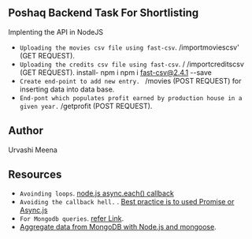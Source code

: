 ## Poshaq Backend Task For Shortlisting

Implenting the API in NodeJS

* `Uploading the movies csv file using fast-csv`. /importmoviescsv' (GET REQUEST).
* `Uploading the credits csv file using fast-csv`. / /importcreditscsv (GET REQUEST).
  install- npm i npm i fast-csv@2.4.1 --save
* `Create end-point to add new entry. ` /movies (POST REQUEST) for inserting data into data base.
* `End-pont which populates profit earned by production house in a given year.` /getprofit (POST REQUEST).

## Author

Urvashi Meena

## Resources

* `Avoinding loops`. [node.js async.each() callback](https://stackoverflow.com/questions/31414212/node-js-async-each-callback-was-called-before-all-iteration-was-finished)
* `Avoiding the callback hell.` . [Best practice is to used Promise or Async.js](https://blog.risingstack.com/node-js-async-best-practices-avoiding-callback-hell-node-js-at-scale/)
* `For Mongodb queries`. [refer Link](https://mongoosejs.com/docs/queries.html).
* [Aggregate data from MongoDB with Node.js and mongoose](https://stackoverflow.com/questions/42394902/mongoose-how-to-use-aggregate-and-find-together).




